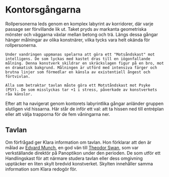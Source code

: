 # Kontorsgångarna

Rollpersonerna leds genom en komplex labyrint av korridorer, där varje passage ser förvillande lik ut. Taket pryds av markanta geometriska mönster och väggarna växlar mellan betong och trä. Längs dessa gångar hänger målningar av olika konstnärer, vilka tycks vara helt okända för rollpersonerna.

```admonish info title="Motståndskast"
Under vandringen uppmanas spelarna att göra ett "Motsåndskast" mot intelligens. De som lyckas med kastet dras till en iögonfallande målning. Denna konstverk skildrar en skräckslagen figur på en bro, mot en dramatisk bakgrund. Målningen är utförd med intensiva färger och brutna linjer som förmedlar en känsla av existentiell ångest och förtvivlan.
```

```admonish info title="Motståndskast"
Alla som betraktar tavlan måste göra ett Motståndskast mot Psyke (PSY). De som misslyckas tar +1 i stress, påverkade av konstverkets råa känslor.
```

Efter att ha navigerat genom kontorets labyrintlika gångar anländer gruppen slutligen vid hissarna. Här står de inför ett val: att ta hissen ned till entréplan eller att välja trapporna för de fem våningarna ner.

## Tavlan

Om förfrågad ger Klara information om tavlan. Hon förklarar att den är målad av [Edvard Munch](misc-character-edvard-munch.md), en god vän till [Theodor Swan](misc-character-theodor-swan.md), som var verkställande direktör på Panoptikon under den perioden. De som utför ett Handlingskast för att närmare studera tavlan eller dess omgivning upptäcker en liten skylt bredvid konstverket. Skylten innehåller samma information som Klara redogör för.
